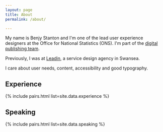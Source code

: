 ```yaml
---
layout: page
title: About
permalink: /about/

---
```


My name is Benjy Stanton and I'm one of the lead user experience designers at the Office for National Statistics (ONS). I'm part of the [digital publishing team](https://blog.ons.digital/).

Previously, I was at [Leadin](http://leadin.co.uk/), a service design agency in Swansea.

I care about user needs, content, accessibility and good typography.

<!-- ## Skills

- User Experience design
- Prototyping
- Graphic design
- HTML & CSS -->

## Experience

{% include pairs.html list=site.data.experience %}

## Speaking

{% include pairs.html list=site.data.speaking %}
